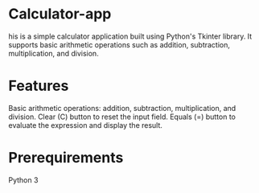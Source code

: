 # Calculator-app

his is a simple calculator application built using Python's Tkinter library. It supports basic arithmetic operations such as addition, subtraction, multiplication, and division.

# Features
Basic arithmetic operations: addition, subtraction, multiplication, and division.
Clear (C) button to reset the input field.
Equals (=) button to evaluate the expression and display the result.

# Prerequirements
Python 3
